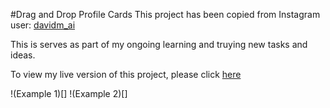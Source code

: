 #Drag and Drop Profile Cards
This project has been copied from Instagram user: [davidm_ai](https://www.instagram.com/p/DGx2pulAbSf/?img_index=2&igsh=ZWJ6aTluaG1yYWRo)

This is serves as part of my ongoing learning and truying new tasks and ideas.

To view my live version of this project, please click [here]()

!(Example 1)[]
!(Example 2)[]